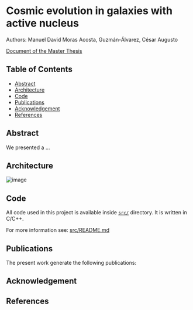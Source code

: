 # Cosmic evolution in galaxies with active nucleus 

Authors: Manuel David Moras Acosta, Guzmán-Álvarez, César Augusto 

[Document of the Master Thesis](https://1drv.ms/w/s!AhVCX2iWzgmbhQgoTzNTDx9adnzd?e=Y8L41l)

## Table of Contents

- [Abstract](#abstract)
- [Architecture](#architecture)
- [Code](#code)
- [Publications](#publications)
- [Acknowledgement](#acknowledgement)
- [References](#references)

## Abstract

We presented a ...

## Architecture

![image](https://user-images.githubusercontent.com/15159632/111384462-d2d98d80-86a9-11eb-8b58-5c0a937c8351.png)


## Code

All code used in this project is available inside [`src/`](src) directory. It is written in C/C++.

For more information see: [src/README.md](src/README.md)

## Publications

The present work generate the following publications:


## Acknowledgement


## References


